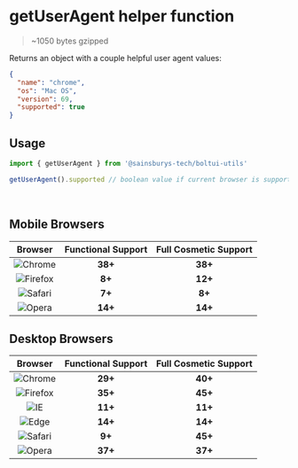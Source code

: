 # getUserAgent helper function

> ~1050 bytes gzipped

Returns an object with a couple helpful user agent values:

```json
{
  "name": "chrome",
  "os": "Mac OS",
  "version": 69,
  "supported": true
}
```

## Usage

```jsx
import { getUserAgent } from '@sainsburys-tech/boltui-utils'

getUserAgent().supported // boolean value if current browser is supported against the table below
```

&nbsp;

## Mobile Browsers

|                               Browser                                | Functional Support | Full Cosmetic Support |
| :------------------------------------------------------------------: | :----------------: | :-------------------: |
|  ![Chrome](http://media.4rgos.it/i/Argos/Chrome_Icon.png?w=20&h=20)  |      **38+**       |        **38+**        |
| ![Firefox](http://media.4rgos.it/i/Argos/Firefox_Icon.png?w=20&h=20) |       **8+**       |        **12+**        |
|  ![Safari](http://media.4rgos.it/i/Argos/Safari_Icon.png?w=20&h=20)  |       **7+**       |        **8+**         |
|   ![Opera](http://media.4rgos.it/i/Argos/Opera_Icon.png?w=20&h=20)   |      **14+**       |        **14+**        |

## Desktop Browsers

|                                  Browser                                  | Functional Support | Full Cosmetic Support |
| :-----------------------------------------------------------------------: | :----------------: | :-------------------: |
|    ![Chrome](http://media.4rgos.it/i/Argos/Chrome_Icon.png?w=20&h=20)     |      **29+**       |        **40+**        |
|   ![Firefox](http://media.4rgos.it/i/Argos/Firefox_Icon.png?w=20&h=20)    |      **35+**       |        **45+**        |
| ![IE](http://media.4rgos.it/i/Argos/Internet_Exlporer_Icon.png?w=20&h=20) |      **11+**       |        **11+**        |
|      ![Edge](http://media.4rgos.it/i/Argos/Edge_Icon.png?w=20&h=20)       |      **14+**       |        **14+**        |
|    ![Safari](http://media.4rgos.it/i/Argos/Safari_Icon.png?w=20&h=20)     |       **9+**       |        **45+**        |
|     ![Opera](http://media.4rgos.it/i/Argos/Opera_Icon.png?w=20&h=20)      |      **37+**       |        **37+**        |
